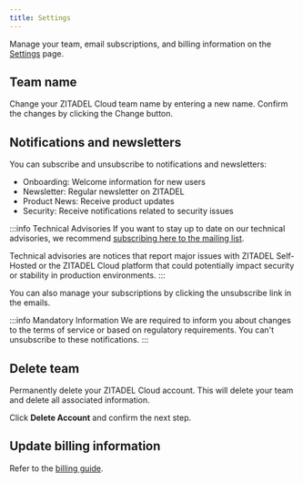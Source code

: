```yaml
---
title: Settings
---
```


Manage your team, email subscriptions, and billing information on the [Settings](https://zitadel.com/admin/settings) page.

## Team name

Change your ZITADEL Cloud team name by entering a new name.
Confirm the changes by clicking the Change button.

## Notifications and newsletters

You can subscribe and unsubscribe to notifications and newsletters:

- Onboarding: Welcome information for new users
- Newsletter: Regular newsletter on ZITADEL
- Product News: Receive product updates
- Security: Receive notifications related to security issues

:::info Technical Advisories
If you want to stay up to date on our technical advisories, we recommend [subscribing here to the mailing list](/docs/support/technical_advisory#subscribe-to-our-mailing-list).

Technical advisories are notices that report major issues with ZITADEL Self-Hosted or the ZITADEL Cloud platform that could potentially impact security or stability in production environments.
:::

You can also manage your subscriptions by clicking the unsubscribe link in the emails.

:::info Mandatory Information
We are required to inform you about changes to the terms of service or based on regulatory requirements. You can't unsubscribe to these notifications.
:::

## Delete team

Permanently delete your ZITADEL Cloud account.
This will delete your team and delete all associated information.

Click **Delete Account** and confirm the next step.

## Update billing information

Refer to the [billing guide](./billing.md).
